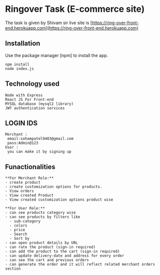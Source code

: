 # Ringover Task (E-commerce site)

The task is given by Shivam sir
live site is [https://ring-over-front-end.herokuapp.com](https://ring-over-front-end.herokuapp.com)

## Installation

Use the package manager [npm] to install the app.


```
npm install
node index.js
```

## Technology used

```
Node with Express
React JS For Front-end 
MYSQL database (mysql2 library)
JWT authentication services

```

## LOGIN IDS
```
Merchant : 
 email:sohampatel9403@gmail.com 
 pass:Admin@123
User : 
 you can make it by signing up
```

## Funactionalities
```
**For Merchant Role:**
- create product
- create customization options for products.
- View orders
- View created Product
- View created customization options product wise

**For User Role:**
- can see products category wise
- can see products by filters like 
  - sub-category
  - colors
  - price
  - Search
  - Sort by 
- can open product details by URL
- can rate the product (sign-in required)
- can add the product to the cart (sign-in required)
- can update delivery-date and address for every order
- can see the cart and previous orders
- can generate the order and it will reflect related merchant orders section

```


